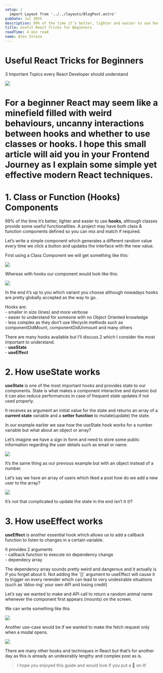 ```yaml
---
setup: |
  import Layout from '../../layouts/BlogPost.astro'
pubDate: Jul 30th
description: 99% of the time it’s better, lighter and easier to use hooks, although classes provide some useful functionalities. A project may have both class & function components defined so you can mix and…
title: Useful React Tricks for Beginners
readTime: 4 min read
name: Alex Streza
---
```


# Useful React Tricks for Beginners

3 Important Topics every React Developer should understand

![](https://miro.medium.com/max/700/1*Yd3W9pxHirUOqB9gVMh1QA.png)

# For a beginner React may seem like a minefield filled with weird behaviours, uncanny interactions between hooks and whether to use classes or hooks. I hope this small article will aid you in your Frontend Journey as I explain some simple yet effective modern React techniques.

# 1\. Class or Function (Hooks) Components

99% of the time it’s better, lighter and easier to use **hooks**, although classes provide some useful functionalities. A project may have both class & function components defined so you can mix and match if required.

Let’s write a simple component which generates a different random value every time we click a button and updates the interface with the new value.

First using a Class Component we will get something like this:

![](https://miro.medium.com/max/700/1*ISL3YmXazUIlc_daZlIf0A.png)

Whereas with hooks our component would look like this:

![](https://miro.medium.com/max/700/1*eNtE27gWJokrz9zgH4146g.png)

In the end it’s up to you which variant you choose although nowadays hooks are pretty globally accepted as the way to go.

Hooks are:  
\- smaller in size (lines) and more verbose  
\- easier to understand for someone with no Object Oriented knowledge  
\- less complex as they don’t use lifecycle methods such as componentDidMount, componentDidUnmount and many others

There are many hooks available but I’ll discuss 2 which I consider the most important to understand.  
\- **useState**  
\- **useEffect**

# 2\. How useState works

**useState** is one of the most important hooks and provides state to our components. State is what makes a component interactive and dynamic but it can also reduce performances in case of frequent state updates if not used properly.

It receives as argument an initial value for the state and returns an array of a **current state** variable and a **setter function** to mutate(update) the state.

In our example earlier we saw how the useState hook works for a number variable but what about an object or array?

Let’s imagine we have a sign in form and need to store some public information regarding the user details such as email or name.

![](https://miro.medium.com/max/700/1*Kca1OKdWSaJ3TFljWxYCgg.png)

It’s the same thing as our previous example but with an object instead of a number.

Let’s say we have an array of users which liked a post how do we add a new user to the array?

![](https://miro.medium.com/max/700/1*RwXC8ZWWQ1m6uJVaYTofsw.png)

It’s not that complicated to update the state in the end isn’t it 🤓?

# 3\. How useEffect works

**useEffect** is another essential hook which allows us to add a callback function to listen to changes in a certain variable.

It provides 2 arguments  
\- callback function to execute on dependency change  
\- dependecy array

The dependency array sounds pretty weird and dangerous and it actually is if you forget about it. Not adding the \`\[\]\` argument to useEffect will cause it to trigger on every rerender which can lead to very undesirable situations (such as ‘ddos-ing’ your own API and losing credit)

Let’s say we wanted to make and API call to return a random animal name whenever the component first appears (mounts) on the screen.

We can write something like this

![](https://miro.medium.com/max/700/1*gY0lwxok-0BAtnRy7RZZDg.png)

Another use-case would be if we wanted to make the fetch request only when a modal opens.

![](https://miro.medium.com/max/700/1*YrRSf0s77d84IfY5zwZXYQ.png)

There are many other hooks and techniques in React but that’s for another day as this is already an undesirably lengthy and complex post as is.

> I hope you enjoyed this guide and would love if you put a 💜 on it!
